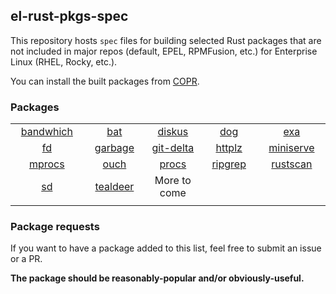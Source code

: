 ## el-rust-pkgs-spec

This repository hosts `spec` files for building selected Rust packages
that are not included in major repos (default, EPEL, RPMFusion, etc.)
for Enterprise Linux (RHEL, Rocky, etc.).

You can install the built packages from [COPR](https://copr.fedorainfracloud.org/coprs/cyqsimon/el-rust-pkgs).

### Packages

<table>
    <tr>
        <td align="center"><a href="https://github.com/imsnif/bandwhich">bandwhich</a></td>
        <td align="center"><a href="https://github.com/sharkdp/bat">bat</a></td>
        <td align="center"><a href="https://github.com/sharkdp/diskus">diskus</a></td>
        <td align="center"><a href="https://github.com/ogham/dog">dog</a></td>
        <td align="center"><a href="https://github.com/ogham/exa">exa</a></td>
    </tr>
    <tr>
        <td align="center"><a href="https://github.com/sharkdp/fd">fd</a></td>
        <td align="center"><a href="https://git.sr.ht/~mzhang/garbage">garbage</a></td>
        <td align="center"><a href="https://github.com/dandavison/delta">git-delta</a></td>
        <td align="center"><a href="https://github.com/thecoshman/http">httplz</a></td>
        <td align="center"><a href="https://github.com/svenstaro/miniserve">miniserve</a></td>
    </tr>
    <tr>
        <td align="center"><a href="https://github.com/pvolok/mprocs">mprocs</a></td>
        <td align="center"><a href="https://github.com/ouch-org/ouch">ouch</a></td>
        <td align="center"><a href="https://github.com/dalance/procs">procs</a></td>
        <td align="center"><a href="https://github.com/BurntSushi/ripgrep">ripgrep</a></td>
        <td align="center"><a href="https://github.com/RustScan/RustScan">rustscan</a></td>
    </tr>
    <tr>
        <td align="center"><a href="https://github.com/chmln/sd">sd</a></td>
        <td align="center"><a href="https://github.com/dbrgn/tealdeer">tealdeer</a></td>
        <td align="center">More to come</td>
        <td align="center"></td>
        <td align="center"></td>
    </tr>
    <tr>
        <td align="center"><img width=200/></td>
        <td align="center"><img width=200/></td>
        <td align="center"><img width=200/></td>
        <td align="center"><img width=200/></td>
        <td align="center"><img width=200/></td>
    </tr>
</table>

### Package requests

If you want to have a package added to this list, feel free
to submit an issue or a PR.

**The package should be reasonably-popular and/or obviously-useful.**
